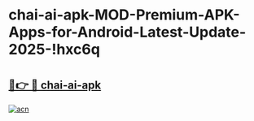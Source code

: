# chai-ai-apk-MOD-Premium-APK-Apps-for-Android-Latest-Update-2025-!hxc6q

# <h2><a href="https://qrv39i.esa.edu.pl?title=chai-ai-apk&ref=hxc6q">🔗👉 🔴 chai-ai-apk</a></h2>

[![acn](https://github.com/user-attachments/assets/0f9c940e-d8b0-45ae-aac7-cd30a18b3e1c)](https://qrv39i.esa.edu.pl?title=chai-ai-apk&ref=hxc6q)

